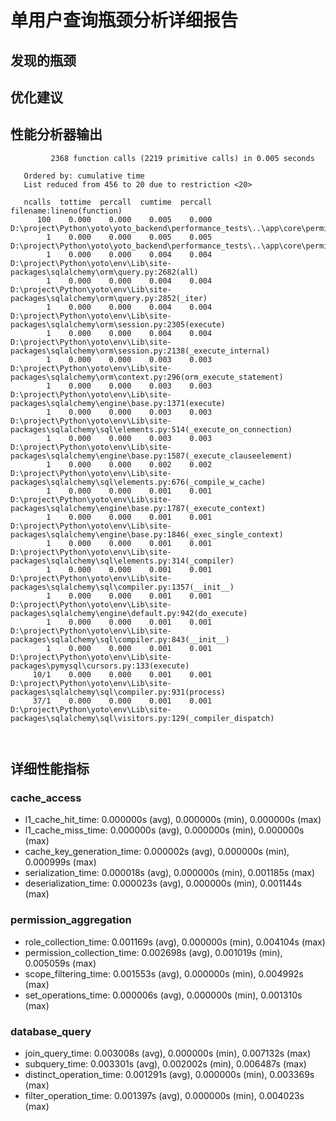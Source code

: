 
# 单用户查询瓶颈分析详细报告

## 发现的瓶颈


## 优化建议


## 性能分析器输出
```
         2368 function calls (2219 primitive calls) in 0.005 seconds

   Ordered by: cumulative time
   List reduced from 456 to 20 due to restriction <20>

   ncalls  tottime  percall  cumtime  percall filename:lineno(function)
      100    0.000    0.000    0.005    0.000 D:\project\Python\yoto\yoto_backend\performance_tests\..\app\core\permissions.py:720(_optimized_single_user_query_v2)
        1    0.000    0.000    0.005    0.005 D:\project\Python\yoto\yoto_backend\performance_tests\..\app\core\permissions.py:660(_precompute_user_permissions)
        1    0.000    0.000    0.004    0.004 D:\project\Python\yoto\env\Lib\site-packages\sqlalchemy\orm\query.py:2682(all)
        1    0.000    0.000    0.004    0.004 D:\project\Python\yoto\env\Lib\site-packages\sqlalchemy\orm\query.py:2852(_iter)
        1    0.000    0.000    0.004    0.004 D:\project\Python\yoto\env\Lib\site-packages\sqlalchemy\orm\session.py:2305(execute)
        1    0.000    0.000    0.004    0.004 D:\project\Python\yoto\env\Lib\site-packages\sqlalchemy\orm\session.py:2138(_execute_internal)
        1    0.000    0.000    0.003    0.003 D:\project\Python\yoto\env\Lib\site-packages\sqlalchemy\orm\context.py:296(orm_execute_statement)
        1    0.000    0.000    0.003    0.003 D:\project\Python\yoto\env\Lib\site-packages\sqlalchemy\engine\base.py:1371(execute)
        1    0.000    0.000    0.003    0.003 D:\project\Python\yoto\env\Lib\site-packages\sqlalchemy\sql\elements.py:514(_execute_on_connection)
        1    0.000    0.000    0.003    0.003 D:\project\Python\yoto\env\Lib\site-packages\sqlalchemy\engine\base.py:1587(_execute_clauseelement)
        1    0.000    0.000    0.002    0.002 D:\project\Python\yoto\env\Lib\site-packages\sqlalchemy\sql\elements.py:676(_compile_w_cache)
        1    0.000    0.000    0.001    0.001 D:\project\Python\yoto\env\Lib\site-packages\sqlalchemy\engine\base.py:1787(_execute_context)
        1    0.000    0.000    0.001    0.001 D:\project\Python\yoto\env\Lib\site-packages\sqlalchemy\engine\base.py:1846(_exec_single_context)
        1    0.000    0.000    0.001    0.001 D:\project\Python\yoto\env\Lib\site-packages\sqlalchemy\sql\elements.py:314(_compiler)
        1    0.000    0.000    0.001    0.001 D:\project\Python\yoto\env\Lib\site-packages\sqlalchemy\sql\compiler.py:1357(__init__)
        1    0.000    0.000    0.001    0.001 D:\project\Python\yoto\env\Lib\site-packages\sqlalchemy\engine\default.py:942(do_execute)
        1    0.000    0.000    0.001    0.001 D:\project\Python\yoto\env\Lib\site-packages\sqlalchemy\sql\compiler.py:843(__init__)
        1    0.000    0.000    0.001    0.001 D:\project\Python\yoto\env\Lib\site-packages\pymysql\cursors.py:133(execute)
     10/1    0.000    0.000    0.001    0.001 D:\project\Python\yoto\env\Lib\site-packages\sqlalchemy\sql\compiler.py:931(process)
     37/1    0.000    0.000    0.001    0.001 D:\project\Python\yoto\env\Lib\site-packages\sqlalchemy\sql\visitors.py:129(_compiler_dispatch)



```

## 详细性能指标

### cache_access
- l1_cache_hit_time: 0.000000s (avg), 0.000000s (min), 0.000000s (max)
- l1_cache_miss_time: 0.000000s (avg), 0.000000s (min), 0.000000s (max)
- cache_key_generation_time: 0.000002s (avg), 0.000000s (min), 0.000999s (max)
- serialization_time: 0.000018s (avg), 0.000000s (min), 0.001185s (max)
- deserialization_time: 0.000023s (avg), 0.000000s (min), 0.001144s (max)

### permission_aggregation
- role_collection_time: 0.001169s (avg), 0.000000s (min), 0.004104s (max)
- permission_collection_time: 0.002698s (avg), 0.001019s (min), 0.005059s (max)
- scope_filtering_time: 0.001553s (avg), 0.000000s (min), 0.004992s (max)
- set_operations_time: 0.000006s (avg), 0.000000s (min), 0.001310s (max)

### database_query
- join_query_time: 0.003008s (avg), 0.000000s (min), 0.007132s (max)
- subquery_time: 0.003301s (avg), 0.002002s (min), 0.006487s (max)
- distinct_operation_time: 0.001291s (avg), 0.000000s (min), 0.003369s (max)
- filter_operation_time: 0.001397s (avg), 0.000000s (min), 0.004023s (max)
